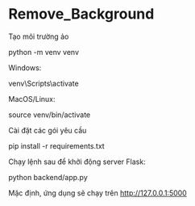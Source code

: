 # Remove_Background


Tạo môi trường ảo

python -m venv venv


Windows:

venv\Scripts\activate


MacOS/Linux:

source venv/bin/activate


Cài đặt các gói yêu cầu

pip install -r requirements.txt


Chạy lệnh sau để khởi động server Flask:

python backend/app.py

Mặc định, ứng dụng sẽ chạy trên http://127.0.0.1:5000